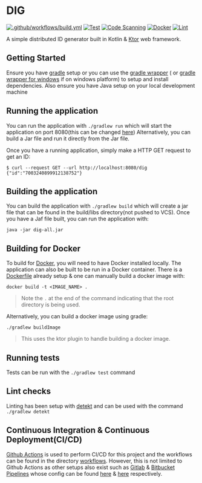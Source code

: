 # DIG

[![.github/workflows/build.yml](https://github.com/SanctumLabs/dig/actions/workflows/build.yml/badge.svg)](https://github.com/SanctumLabs/dig/actions/workflows/build.yml)
[![Test](https://github.com/SanctumLabs/dig/actions/workflows/test.yml/badge.svg)](https://github.com/SanctumLabs/dig/actions/workflows/test.yml)
[![Code Scanning](https://github.com/SanctumLabs/dig/actions/workflows/codeql.yml/badge.svg)](https://github.com/SanctumLabs/dig/actions/workflows/codeql.yml)
[![Docker](https://github.com/SanctumLabs/dig/actions/workflows/docker.yml/badge.svg)](https://github.com/SanctumLabs/dig/actions/workflows/docker.yml)
[![Lint](https://github.com/SanctumLabs/dig/actions/workflows/lint.yml/badge.svg)](https://github.com/SanctumLabs/dig/actions/workflows/lint.yml)

A simple distributed ID generator built in Kotlin & [Ktor](https://ktor.io/) web framework.

## Getting Started

Ensure you have [gradle](https://gradle.org/) setup or you can use the [gradle wrapper](./gradlew) (
or [gradle wrapper for windows](./gradlew.bat) if on windows platform) to setup and install dependencies. Also ensure
you have Java setup on your local development machine

## Running the application

You can run the application with `./gradlew run` which will start the application on port 8080(this can be
changed [here](./src/main/resources/application.conf))
Alternatively, you can build a Jar file and run it directly from the Jar file.

Once you have a running application, simply make a HTTP GET request to get an ID:

```
$ curl --request GET --url http://localhost:8080/dig
{"id":"7003240899912138752"}
```

## Building the application

You can build the application with `./gradlew build` which will create a jar file that can be found in the build/libs
directory(not pushed to VCS).
Once you have a Jaf file built, you can run the application with:

```
java -jar dig-all.jar
```

## Building for Docker

To build for [Docker](https://www.docker.com/), you will need to have Docker installed locally.
The application can also be built to be run in a Docker container. There is a [Dockerfile](./Dockerfile) already
setup & one can manually build a docker image with:

```
docker build -t <IMAGE_NAME> .
```

> Note the `.` at the end of the command indicating that the root directory is being used.

Alternatively, you can build a docker image using gradle:

```
./gradlew buildImage
```

> This uses the ktor plugin to handle building a docker image.

## Running tests

Tests can be run with the `./gradlew test` command

## Lint checks

Linting has been setup with [detekt](https://detekt.dev/) and can be used with the command `./gradlew detekt`

## Continuous Integration & Continuous Deployment(CI/CD)

[Github Actions](https://docs.github.com/en/actions) is used to perform CI/CD for this project and the workflows can be
found in the
directory [workflows](./.github/workflows). However, this is not limited to Github Actions as other setups also exist
such as
[Gitlab](https://docs.gitlab.com/ee/ci/) & [Bitbucket Pipelines](https://bitbucket.org/product/features/pipelines) whose
config can be found [here](./.gitlab-ci.yml)
& [here](./bitbucket-pipelines.yml) respectively. 